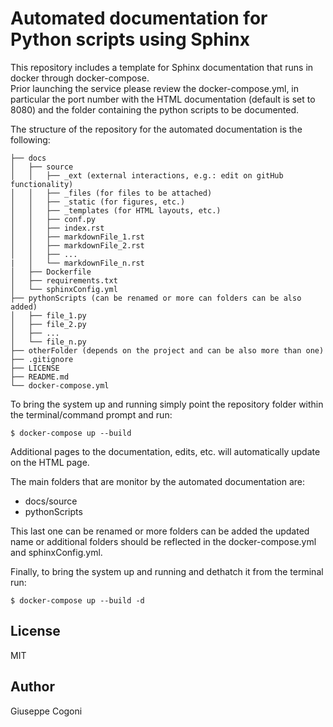 # Automated documentation for Python scripts using Sphinx

This repository includes a template for Sphinx documentation that runs in docker through docker-compose.\
Prior launching the service please review the docker-compose.yml, in particular the port number with the HTML documentation (default is set to 8080) and the folder containing the python scripts to be documented.

The structure of the repository for the automated documentation is the following:
```
├── docs
│   ├── source
│   │   ├── _ext (external interactions, e.g.: edit on gitHub functionality)
│   │   ├── _files (for files to be attached)
│   │   ├── _static (for figures, etc.)
│   │   ├── _templates (for HTML layouts, etc.)
│   │   ├── conf.py
│   │   ├── index.rst
│   │   ├── markdownFile_1.rst
│   │   ├── markdownFile_2.rst
│   │   ├── ...
|   │   └── markdownFile_n.rst
│   ├── Dockerfile
│   ├── requirements.txt
│   └── sphinxConfig.yml
├── pythonScripts (can be renamed or more can folders can be also added)
│   ├── file_1.py
│   ├── file_2.py
│   ├── ...
│   └── file_n.py
├── otherFolder (depends on the project and can be also more than one)
├── .gitignore
├── LICENSE
├── README.md
└── docker-compose.yml
```

To bring the system up and running simply point the repository folder within the terminal/command prompt and run:
```
$ docker-compose up --build
```
Additional pages to the documentation, edits, etc. will automatically update on the HTML page.

The main folders that are monitor by the automated documentation are:
- docs/source
- pythonScripts

This last one can be renamed or more folders can be added the updated name or additional folders should be reflected in the docker-compose.yml and sphinxConfig.yml.

Finally, to bring the system up and running and dethatch it from the terminal run:
```
$ docker-compose up --build -d
```

## License
MIT

## Author
Giuseppe Cogoni
